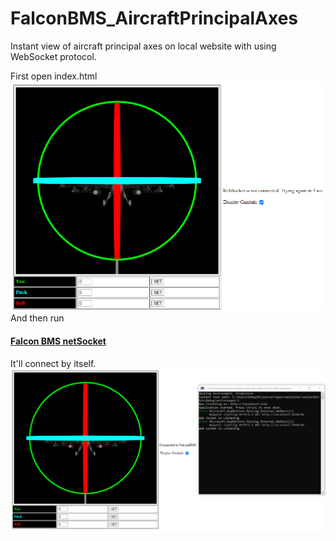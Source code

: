 # FalconBMS_AircraftPrincipalAxes
Instant view of aircraft principal axes on local website with using WebSocket protocol.

First open index.html
![](TryingToConnect.png)
And then run 
#### [Falcon BMS netSocket](https://github.com/Gokay9U/FalconBMS_AircraftPrincipalAxes/releases/download/v0.1/Program.zip)
It'll connect by itself.
![](Connected.png)
